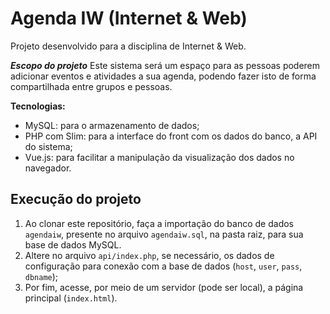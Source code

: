# Agenda IW (Internet & Web)

Projeto desenvolvido para a disciplina de Internet & Web.

**_Escopo do projeto_**
Este sistema será um espaço para as pessoas poderem adicionar eventos e atividades a sua agenda, podendo fazer isto de forma compartilhada entre grupos e pessoas.

**Tecnologias:**

- MySQL: para o armazenamento de dados;
- PHP com Slim: para a interface do front com os dados do banco, a API do sistema;
- Vue.js: para facilitar a manipulação da visualização dos dados no navegador.

## Execução do projeto

1. Ao clonar este repositório, faça a importação do banco de dados `agendaiw`, presente no arquivo `agendaiw.sql`, na pasta raiz, para sua base de dados MySQL.
2. Altere no arquivo `api/index.php`, se necessário, os dados de configuração para conexão com a base de dados (`host`, `user`, `pass`, `dbname`);
3. Por fim, acesse, por meio de um servidor (pode ser local), a página principal (`index.html`).
